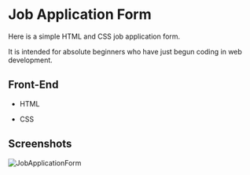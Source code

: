 
# Job Application Form

Here is a simple HTML and CSS job application form.

It is intended for absolute beginners who have just begun coding in web development.


## Front-End

- HTML

- CSS


## Screenshots

![JobApplicationForm](https://user-images.githubusercontent.com/104721504/185745105-88058d7f-822c-404b-9b6b-b7239b7954a2.PNG)

